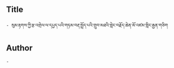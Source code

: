 ## Title
	- སུམ་རྟགས་ཀྱི་རྩ་འགྲེལ་ལ་དཔྱད་པའི་གཏམ་བརྡ་སྤྲོད་པའི་གྲུབ་མཐའི་གླེང་བརྗོད་ཆེན་མོ་འཛམ་གླིང་རྒྱན་གཅིག

## Author
	- 

